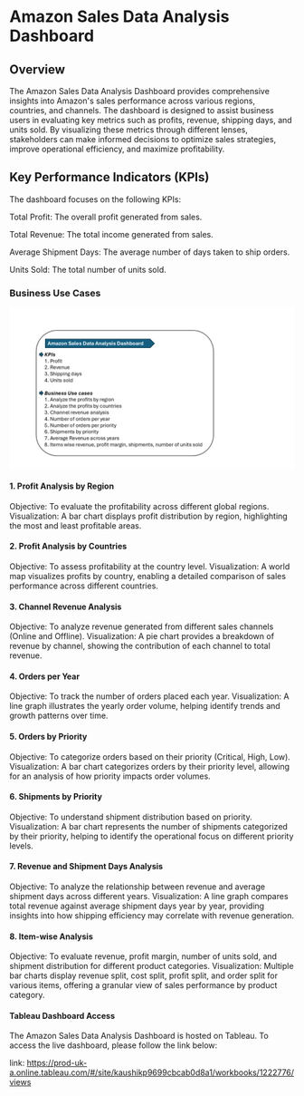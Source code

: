 # Amazon Sales Data Analysis Dashboard

## Overview
The Amazon Sales Data Analysis Dashboard provides comprehensive insights into Amazon's sales performance across various regions, countries, and channels. The dashboard is designed to assist business users in evaluating key metrics such as profits, revenue, shipping days, and units sold. By visualizing these metrics through different lenses, stakeholders can make informed decisions to optimize sales strategies, improve operational efficiency, and maximize profitability.

## Key Performance Indicators (KPIs)
The dashboard focuses on the following KPIs:

Total Profit: The overall profit generated from sales.

Total Revenue: The total income generated from sales.

Average Shipment Days: The average number of days taken to ship orders.

Units Sold: The total number of units sold.

### Business Use Cases

![Business Requirements Document](https://github.com/Kaushik-Puttaswamy/Amazon-Sales-Dashboard-Using-Tableau/blob/main/Business%20Requirements%20Document.PNG)

#### 1. Profit Analysis by Region
Objective: To evaluate the profitability across different global regions.
Visualization: A bar chart displays profit distribution by region, highlighting the most and least profitable areas.

#### 2. Profit Analysis by Countries
Objective: To assess profitability at the country level.
Visualization: A world map visualizes profits by country, enabling a detailed comparison of sales performance across different countries.

#### 3. Channel Revenue Analysis
Objective: To analyze revenue generated from different sales channels (Online and Offline).
Visualization: A pie chart provides a breakdown of revenue by channel, showing the contribution of each channel to total revenue.

#### 4. Orders per Year
Objective: To track the number of orders placed each year.
Visualization: A line graph illustrates the yearly order volume, helping identify trends and growth patterns over time.

#### 5. Orders by Priority
Objective: To categorize orders based on their priority (Critical, High, Low).
Visualization: A bar chart categorizes orders by their priority level, allowing for an analysis of how priority impacts order volumes.

#### 6. Shipments by Priority
Objective: To understand shipment distribution based on priority.
Visualization: A bar chart represents the number of shipments categorized by their priority, helping to identify the operational focus on different priority levels.

#### 7. Revenue and Shipment Days Analysis
Objective: To analyze the relationship between revenue and average shipment days across different years.
Visualization: A line graph compares total revenue against average shipment days year by year, providing insights into how shipping efficiency may correlate with revenue generation.

#### 8. Item-wise Analysis
Objective: To evaluate revenue, profit margin, number of units sold, and shipment distribution for different product categories.
Visualization: Multiple bar charts display revenue split, cost split, profit split, and order split for various items, offering a granular view of sales performance by product category.

#### Tableau Dashboard Access
The Amazon Sales Data Analysis Dashboard is hosted on Tableau. To access the live dashboard, please follow the link below:

link: https://prod-uk-a.online.tableau.com/#/site/kaushikp9699cbcab0d8a1/workbooks/1222776/views

